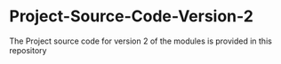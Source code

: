 # Project-Source-Code-Version-2
The Project source code for version 2 of the modules is provided in this repository
